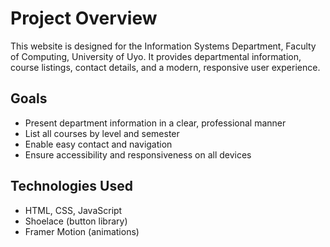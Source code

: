 # Project Overview

This website is designed for the Information Systems Department, Faculty of Computing, University of Uyo. It provides departmental information, course listings, contact details, and a modern, responsive user experience.

## Goals
- Present department information in a clear, professional manner
- List all courses by level and semester
- Enable easy contact and navigation
- Ensure accessibility and responsiveness on all devices

## Technologies Used
- HTML, CSS, JavaScript
- Shoelace (button library)
- Framer Motion (animations)
